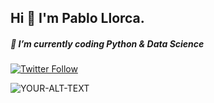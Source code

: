 ## Hi 👋 I'm Pablo Llorca.
##### 🌱 I’m currently coding Python & Data Science


[![Twitter Follow](https://img.shields.io/twitter/follow/pablollorca?style=social)](https://twitter.com/pablollorca)


<picture>
 <source media="(prefers-color-scheme: dark)" srcset="https://pablollorca.com/existencial2.png">
 <source media="(prefers-color-scheme: light)" srcset="https://pablollorca.com/existencial2.png">
 <img alt="YOUR-ALT-TEXT" src="YOUR-DEFAULT-IMAGE">
</picture>




<!--
**pablollorca/pablollorca** is a ✨ _special_ ✨ repository because its `README.md` (this file) appears on your GitHub profile.

Here are some ideas to get you started:

- 🔭 I’m currently working on ...
- 🌱 I’m currently learning ...
- 👯 I’m looking to collaborate on ...
- 🤔 I’m looking for help with ...
- 💬 Ask me about ...
- 📫 How to reach me: ...
- 😄 Pronouns: ...
- ⚡ Fun fact: ...
-->
